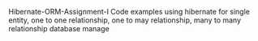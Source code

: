 Hibernate-ORM-Assignment-I
Code examples using hibernate for single entity, one to one relationship, one to may relationship, many to many relationship database manage
